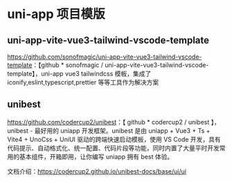 # uni-app 项目模版

## uni-app-vite-vue3-tailwind-vscode-template

<https://github.com/sonofmagic/uni-app-vite-vue3-tailwind-vscode-template>：【github * sonofmagic / uni-app-vite-vue3-tailwind-vscode-template】，uni-app vue3 tailwindcss 模板，集成了 iconify,eslint,typescript,prettier 等等工具作为解决方案

## unibest

<https://github.com/codercup2/unibest>：【 github * codercup2 / unibest 】，unibest - 最好用的 uniapp 开发框架。unibest 是由 uniapp + Vue3 + Ts + Vite4 + UnoCss + UniUI 驱动的跨端快速启动模板，使用 VS Code 开发，具有代码提示、自动格式化、统一配置、代码片段等功能，同时内置了大量平时开发常用的基本组件，开箱即用，让你编写 uniapp 拥有 best 体验。

文档介绍：<https://codercup2.github.io/unibest-docs/base/ui/ui>


